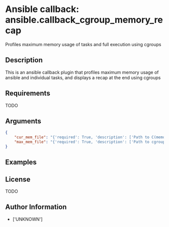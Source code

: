 # Ansible callback: ansible.callback_cgroup_memory_recap


Profiles maximum memory usage of tasks and full execution using cgroups

## Description

This is an ansible callback plugin that profiles maximum memory usage of ansible and individual tasks, and displays a recap at the end using cgroups

## Requirements

TODO

## Arguments

``` json
{
    "cur_mem_file": "{'required': True, 'description': ['Path to C(memory.usage_in_bytes) file. Example C(/sys/fs/cgroup/memory/ansible_profile/memory.usage_in_bytes)'], 'env': [{'name': 'CGROUP_CUR_MEM_FILE'}], 'ini': [{'section': 'callback_cgroupmemrecap', 'key': 'cur_mem_file'}]}",
    "max_mem_file": "{'required': True, 'description': ['Path to cgroups C(memory.max_usage_in_bytes) file. Example C(/sys/fs/cgroup/memory/ansible_profile/memory.max_usage_in_bytes)'], 'env': [{'name': 'CGROUP_MAX_MEM_FILE'}], 'ini': [{'section': 'callback_cgroupmemrecap', 'key': 'max_mem_file'}]}",
}
```

## Examples



## License

TODO

## Author Information
  - ['UNKNOWN']
